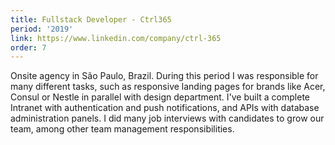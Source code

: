 ```yaml
---
title: Fullstack Developer - Ctrl365
period: '2019'
link: https://www.linkedin.com/company/ctrl-365
order: 7
---
```


Onsite agency in São Paulo, Brazil. During this period I was responsible for many different tasks, such as responsive landing pages for brands like Acer, Consul or Nestle in parallel with design department. I've built a complete Intranet with authentication and push notifications, and APIs with database administration panels. I did many job interviews with candidates to grow our team, among other team management responsibilities.
